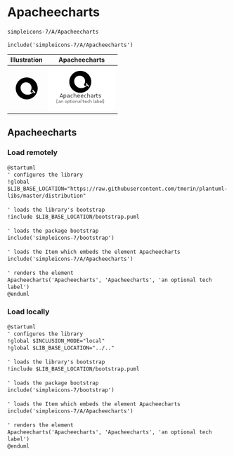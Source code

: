 # Apacheecharts


```text
simpleicons-7/A/Apacheecharts
```

```text
include('simpleicons-7/A/Apacheecharts')
```



| Illustration | Apacheecharts |
| :---: | :---: |
| ![illustration for Illustration](../../simpleicons-7/A/Apacheecharts.png) | ![illustration for Apacheecharts](../../simpleicons-7/A/Apacheecharts.Local.png) |




## Apacheecharts

### Load remotely
```plantuml
@startuml
' configures the library
!global $LIB_BASE_LOCATION="https://raw.githubusercontent.com/tmorin/plantuml-libs/master/distribution"

' loads the library's bootstrap
!include $LIB_BASE_LOCATION/bootstrap.puml

' loads the package bootstrap
include('simpleicons-7/bootstrap')

' loads the Item which embeds the element Apacheecharts
include('simpleicons-7/A/Apacheecharts')

' renders the element
Apacheecharts('Apacheecharts', 'Apacheecharts', 'an optional tech label')
@enduml
```

### Load locally
```plantuml
@startuml
' configures the library
!global $INCLUSION_MODE="local"
!global $LIB_BASE_LOCATION="../.."

' loads the library's bootstrap
!include $LIB_BASE_LOCATION/bootstrap.puml

' loads the package bootstrap
include('simpleicons-7/bootstrap')

' loads the Item which embeds the element Apacheecharts
include('simpleicons-7/A/Apacheecharts')

' renders the element
Apacheecharts('Apacheecharts', 'Apacheecharts', 'an optional tech label')
@enduml
```

